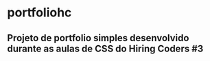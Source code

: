 # portfoliohc

## Projeto de portfolio simples desenvolvido durante as aulas de CSS do Hiring Coders #3

